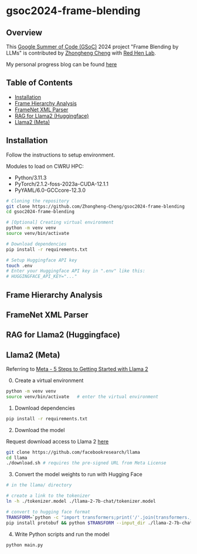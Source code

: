 # gsoc2024-frame-blending

## Overview

This [Google Summer of Code (GSoC)](https://summerofcode.withgoogle.com/) 2024 project "Frame Blending by LLMs" is contributed by [Zhongheng Cheng](https://github.com/Zhongheng-Cheng) with [Red Hen Lab](https://www.redhenlab.org/home).

My personal progress blog can be found [here](https://zhongheng-cheng.github.io/)

## Table of Contents

- [Installation](#installation)
- [Frame Hierarchy Analysis](#frame-hierarchy-analysis)
- [FrameNet XML Parser](#framenet-xml-parser)
- [RAG for Llama2 (Huggingface)](#rag-for-llama2-huggingface)
- [Llama2 (Meta)](#llama2-meta)

## Installation

Follow the instructions to setup environment.

Modules to load on CWRU HPC:
- Python/3.11.3
- PyTorch/2.1.2-foss-2023a-CUDA-12.1.1
- PyYAML/6.0-GCCcore-12.3.0

```bash
# Cloning the repository
git clone https://github.com/Zhongheng-Cheng/gsoc2024-frame-blending
cd gsoc2024-frame-blending

# [Optional] Creating virtual environment
python -m venv venv
source venv/bin/activate

# Download dependencies
pip install -r requirements.txt

# Setup Huggingface API key
touch .env
# Enter your Huggingface API key in ".env" like this:
# HUGGINGFACE_API_KEY="..."
```

## Frame Hierarchy Analysis

## FrameNet XML Parser

## RAG for Llama2 (Huggingface)

## Llama2 (Meta)

Referring to [Meta - 5 Steps to Getting Started with Llama 2](https://ai.meta.com/blog/5-steps-to-getting-started-with-llama-2/)

0. Create a virtual environment
```bash
python -m venv venv
source venv/bin/activate   # enter the virtual environment
```
1. Download dependencies
```bash
pip install -r requirements.txt
```
2. Download the model 

Request download access to Llama 2 [here](https://llama.meta.com/llama-downloads)

```bash
git clone https://github.com/facebookresearch/llama
cd llama
./download.sh # requires the pre-signed URL from Meta License
```
3. Convert the model weights to run with Hugging Face
```bash
# in the llama/ directory

# create a link to the tokenizer
ln -h ./tokenizer.model ./llama-2-7b-chat/tokenizer.model

# convert to hugging face format
TRANSFORM=`python -c "import transformers;print('/'.join(transformers.__file__.split('/')[:-1])+'/models/llama/convert_llama_weights_to_hf.py')"`
pip install protobuf && python $TRANSFORM --input_dir ./llama-2-7b-chat --model_size 7B --output_dir ./llama-2-7b-chat-hf
```
4. Write Python scripts and run the model
```bash
python main.py
```
